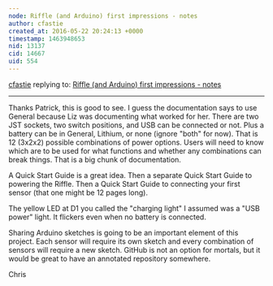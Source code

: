```yaml
---
node: Riffle (and Arduino) first impressions - notes
author: cfastie
created_at: 2016-05-22 20:24:13 +0000
timestamp: 1463948653
nid: 13137
cid: 14667
uid: 554
---
```




[cfastie](../profile/cfastie) replying to: [Riffle (and Arduino) first impressions - notes](../notes/pdhixenbaugh/05-22-2016/riffle-and-arduino-first-impressions-notes)

----
Thanks Patrick, this is good to see. I guess the documentation says to use General because Liz was documenting what worked for her. There are two JST sockets, two switch positions, and USB can be connected or not. Plus a battery can be in General, Lithium, or none (ignore "both" for now). That is 12 (3x2x2) possible combinations of power options. Users will need to know which are to be used for what functions and whether any combinations can break things. That is a big chunk of documentation. 

A Quick Start Guide is a great idea. Then a separate Quick Start Guide to powering the Riffle. Then a Quick Start Guide to connecting your first sensor (that one might be 12 pages long).

The yellow LED at D1 you called the "charging light" I assumed was a "USB power" light. It flickers even when no battery is connected.

Sharing Arduino sketches is going to be an important element of this project. Each sensor will require its own sketch and every combination of sensors will require a new sketch. GitHub is not an option for mortals, but it would be great to have an annotated repository somewhere. 

Chris